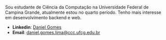 

Sou estudante de Ciência da Computação na Universidade Federal de Campina Grande, atualmente estou no quarto período. Tenho mais interesse em desenvolvimento backend e web.

- **Linkedin**: [Daniel Gomes](https://www.linkedin.com/in/daniel-gomes-3a5ba2206/)
- **Email**: daniel.gomes.lima@ccc.ufcg.edu.br

